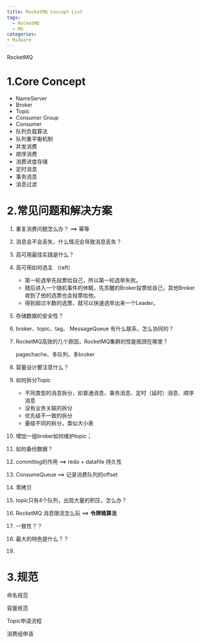 ```yaml
---
title: RocketMQ Concept List
tags:
  - RocketMQ
  - MQ
categories:
- Midware
---
```


RocketMQ

# 1.Core Concept

- NameServer
- Broker
- Topic
- Consumer Group
- Consumer
- 队列负载算法
- 队列重平衡机制
- 并发消费
- 顺序消费
- 消费进度存储
- 定时消息
- 事务消息
- 消息过滤

# 2.常见问题和解决方案

1. 重复消费问题怎么办？    ==> 幂等

2. 消息会不会丢失，什么情况会导致消息丢失？

3. 高可用最佳实践是什么？

4. 高可用如何选主 （raft）

   - 第一轮选举先投票给自己，所以第一轮选举失败。
   - 随后进入一个随机事件的休眠，先苏醒的Broker投票给自己，其他Broker收到了他的选票也会投票给他。
   - 得到超过半数的选票，就可以快速选举出来一个Leader。

5. 存储数据的安全性？

6. broker、topic、tag、 MessageQueue 有什么联系，怎么协同的？

7. RocketMQ高效的几个原因，RocketMQ集群的性能瓶颈在哪里？

   pagechache、多队列、多broker

8. 容量设计要注意什么？

9. 如何拆分Topic

   - 不同类型的消息拆分，如普通消息、事务消息、定时（延时）消息、顺序消息 
   - 没有业务关联的拆分
   - 优先级不一致的拆分
   - 量级不同的拆分，类似大小表

10. 增加一组broker如何维护topic；

11. 如何备份数据？

12. commitlog的作用  ==>  redo + datafile   持久性

13. ConsumeQueue   ==> 记录消费队列的offset

14. 零拷贝

15. topic只有4个队列，出现大量的积压，怎么办？

16.  RocketMQ 消息限流怎么玩 ==>  **令牌桶算法** 

17. 一致性？？

18. 最大的特色是什么？？

19. 

# 3.规范

命名规范

容量规范

Topic申请流程

消费组申请